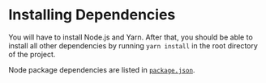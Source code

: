 # Installing Dependencies

You will have to install Node.js and Yarn. After that, you should be able to
install all other dependencies by running `yarn install` in the root directory
of the project.

Node package dependencies are listed in [`package.json`](./package.json).
